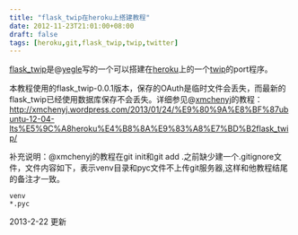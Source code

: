 ```yaml
---
title: "flask_twip在heroku上搭建教程"
date: 2012-11-23T21:01:00+08:00
draft: false
tags: [heroku,git,flask_twip,twip,twitter]
---
```


[flask_twip](https://github.com/yegle/flask_twip)是@[yegle](http://twitter.com/yegle)写的一个可以搭建在[heroku](http://www.heroku.com/)上的一个[twip](http://code.google.com/p/twip/)的port程序。

<!--more-->

本教程使用的flask_twip-0.0.1版本，保存的OAuth是临时文件会丢失，而最新的flask_twip已经使用数据库保存不会丢失。详细参见@[xmchenyj](http://twitter.com/xmchenyj)的教程：<http://xmchenyj.wordpress.com/2013/01/24/%E9%80%9A%E8%BF%87ubuntu-12-04-lts%E5%9C%A8heroku%E4%B8%8A%E9%83%A8%E7%BD%B2flask_twip/>

补充说明：@xmchenyj的教程在git init和git add .之前缺少建一个.gitignore文件，文件内容如下，表示venv目录和pyc文件不上传git服务器,这样和他教程结尾的备注才一致。

	venv
	*.pyc

2013-2-22 更新
